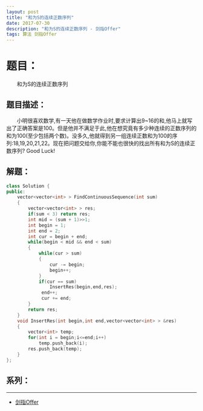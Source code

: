 ```yaml
---
layout: post
title: "和为S的连续正数序列"
date: 2017-07-30
description: "和为S的连续正数序列 - 剑指Offer"
tags: 算法 剑指Offer
---
```


# 题目：
　　和为S的连续正数序列

## 题目描述：
　　小明很喜欢数学,有一天他在做数学作业时,要求计算出9~16的和,他马上就写出了正确答案是100。但是他并不满足于此,他在想究竟有多少种连续的正数序列的和为100(至少包括两个数)。没多久,他就得到另一组连续正数和为100的序列:18,19,20,21,22。现在把问题交给你,你能不能也很快的找出所有和为S的连续正数序列? Good Luck!

## 解题：
```c++
class Solution {
public:
    vector<vector<int> > FindContinuousSequence(int sum)
    {
        vector<vector<int> > res;
        if(sum < 3) return res;
        int mid = (sum + 1)>>1;
        int begin = 1;
        int end = 2;
        int cur = begin + end;
        while(begin < mid && end < sum)
        {
            while(cur > sum)
            {
                cur -= begin;
                begin++;
            }
            if(cur == sum)
                InsertRes(begin,end,res);
             end++;
             cur += end;
        }
        return res;
    }
    void InsertRes(int begin,int end,vector<vector<int> > &res)
    {
        vector<int> temp;
        for(int i = begin;i<=end;i++)
            temp.push_back(i);
        res.push_back(temp);
    }
};
```

## 系列：
---
* [剑指Offer](/2017/06/剑指Offer/)